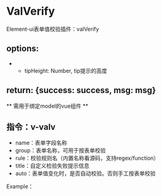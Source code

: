 # ValVerify

 Element-ui表单值校验插件：valVerify
 ## options: 
 *  - tipHeight: Number, tip提示的高度
 ## return: {success: success, msg: msg}
 ** 需用于绑定model的vue组件 **

 ## 指令：v-valv
 - name：表单字段名称
 - group：表单名称，可用于按表单校验
 - rule：校验规则名（内置名称看源码，支持regex/function）
 - title：自定义检验失败提示信息
 - auto：表单值变化时，是否自动校验。否则手工按表单校验

Example：
<el-input 
v-model="input"
v-valv="{name:'input', group:'form1', rule:'require'}" 
placeholder="请输入内容"></el-input>

